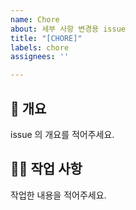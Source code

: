 ```yaml
---
name: Chore
about: 세부 사항 변경용 issue
title: "[CHORE]"
labels: chore
assignees: ''

---
```


## 📌 개요

issue 의 개요를 적어주세요.

## 👩‍💻 작업 사항

작업한 내용을 적어주세요.
